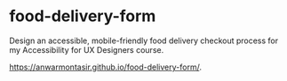 # food-delivery-form

Design an accessible, mobile-friendly food delivery checkout process for my Accessibility for UX Designers course.

https://anwarmontasir.github.io/food-delivery-form/. 